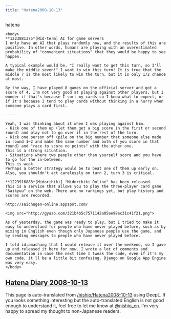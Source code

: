 ```yaml
---
title: "Hatena2008-10-13"
---
```


hatena

```
<body>
**1223881375*[Mid-term] AI for game servers
I only have an AI that plays randomly now, and the results of this are positive. In other words, humans are playing with an overestimated probability of "convenient situations" that they would be happy to see happen.

A typical example would be, "I really want to get this turn, so I'll make the middle seven!" I want to win this turn! It is true that the middle 7 is the most likely to win the turn, but it is only 1/2 chance at most.

By the way, I have played 8 games on the official server and got a score of 4. I'm not very good at playing against other players, but I wonder if that's because I sort my cards so I know what to expect, or if it's because I tend to play cards without thinking in a hurry when someone plays a card first.

-----

Yeah, I was thinking about it when I was playing against him.
- Kick one of them up (let them get a big score in the first or second round) and play not to go over it in the rest of the turn.
- Kick one person off (pile on the big number that someone else made in round 1~2 and make the same number and both of you score in that round) and "race to score no points" with the other one.
This is a strong situation.
- Situations where two people other than yourself score and you have to go for the in-between.
This is weak.
Perhaps a better strategy would be to beat one of them up early on. Also, you shouldn't act carelessly on turn 2, turn 3 is critical.

**1223916883*[Midorihiki] "Midorihiki Online" has been released.
This is a service that allows you to play the three-player card game "Saikyuu" on the web. There are no rankings yet, but play history and scores are recorded.

http://saichugen-online.appspot.com/

<img src="http://gyazo.com/321b4b5c7571142a05ee98ec31c41f21.png">

As of yesterday, the game was ready to play, but I tried to make it easy to understand for people who have never played before, such as by mixing in English even though only Japanese people use the game, and by sending messages to people who have never played before.

I told id:amachang that I would release it over the weekend, so I gave up and released it here for now. I wrote a lot of comments and documentation in case the next time I tweak the code, even if it's my own code, it'll be a little bit confusing. Django on Google App Engine was very easy.
</body>
```


[Hatena Diary 2008-10-13](https://nishiohirokazu.hatenadiary.org/archive/2008/10/13)
---
This page is auto-translated from [/nishio/Hatena2008-10-13](https://scrapbox.io/nishio/Hatena2008-10-13) using DeepL. If you looks something interesting but the auto-translated English is not good enough to understand it, feel free to let me know at [@nishio_en](https://twitter.com/nishio_en). I'm very happy to spread my thought to non-Japanese readers.